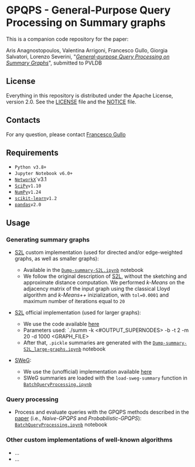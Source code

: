# GPQPS - General-Purpose Query Processing on Summary graphs

This is a companion code repository for the paper: 

Aris Anagnostopoulos, Valentina Arrigoni, Francesco Gullo, Giorgia Salvatori, Lorenzo Severini, "[*General-purpose Query Processing on Summary Graphs*](pdf/GPQPS_extended.pdf)", submitted to PVLDB


## License
Everything in this repository is distributed under the Apache License, version 2.0. See the [LICENSE](LICENSE) file and the [NOTICE](NOTICE) file.


## Contacts
For any question, please contact [Francesco Gullo](mailto:gullof@acm.org)

## Requirements
* `Python v3.8+`
* `Jupyter Notebook v6.0+`
* [`NetworkX`](https://networkx.org/)`v3.1
* [`SciPy`](https://scipy.org/)`v1.10`
* [`NumPy`](https://numpy.org/)`v1.24`
* [`scikit-learn`](https://scikit-learn.org/stable/)`v1.2` 
* [`pandas`](https://pandas.pydata.org/)`v2.0`


## Usage

### Generating summary graphs

* [S2L](https://doi.org/10.1007/s10618-016-0468-8) custom implementation (used for directed and/or edge-weighted graphs, as well as smaller graphs): 
	- Available in the [`Dump-summary-S2L.ipynb`](nb/Dump-summary-S2L.ipynb) notebook
	- We follow the original description of [S2L](https://doi.org/10.1007/s10618-016-0468-8), without the sketching and approximate distance computation. We performed *k-Means* on the adjacency matrix of the input graph using the classical Lloyd algorithm and *$k$-Means++* inizialization, with `tol=0.0001` and maximum number of iterations equal to `20`

* [S2L](https://doi.org/10.1007/s10618-016-0468-8) official implementation (used for larger graphs):
   - We use the code available [here](https://github.com/rionda/graphsumm)
   - Parameters used: `./summ -k <#OUTPUT_SUPERNODES> -b -t 2 -m 20 -d 1000 <GRAPH_FILE>
   - After that, `.pickle` summaries are generated with the [`Dump-summary-S2L_large-graphs.ipynb`](nb/Dump-summary-S2L_large-graphs.ipynb) notebook

* [SWeG](https://doi.org/10.1145/3308558.3313402):
   - We use the (unofficial) implementation available [here](https://github.com/MahdiHajiabadi/GSCIS_TBUDS)
   - SWeG summaries are loaded with the `load-sweg-summary` function in [`BatchQueryProcessing.ipynb`](nb/BatchQueryProcessing.ipynb.ipynb)

### Query processing

* Process and evaluate queries with the GPQPS methods described in the [paper](pdf/GPQPS_extended.pdf) (i.e., *Naive-GPQPS* and *Probabilistic-GPQPS*): [`BatchQueryProcessing.ipynb`](nb/BatchQueryProcessing.ipynb.ipynb) notebook

### Other custom implementations of well-known algorithms
* ...
* ...

